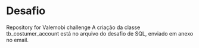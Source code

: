 # Desafio
Repository for Valemobi challenge
A criação da classe tb_costumer_account está no arquivo do desafio de SQL, enviado em anexo no email.
